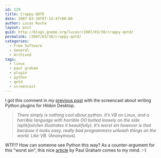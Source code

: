 ```yaml
---
id: 129
title: Crappy QOTD
date: 2007-03-30T07:14:47+00:00
author: Lucas Rocha
layout: post
guid: http://blogs.gnome.org/lucasr/2007/03/30/crappy-qotd/
permalink: /2007/03/30/crappy-qotd/
categories:
  - Free Software
  - General
  - Archived
tags:
  - linux
  - paul graham
  - plugin
  - python
  - qotd
  - screencast
---
```

I got this comment in my [previous
post](http://blogs.gnome.org/view/lucasr/2007/03/29/0) with the screencast
about writing Python plugins for Hildon Desktop.

> _There simply is nothing cool about python. It&#8217;s VB on Linux, and a
> horrible language with horrible OO bolted loosely on the side (split/join/len
> illustrates it beautifully). It&#8217;s worst sin however is that
> because it looks easy, really bad programmers unleash things on the world.
> Like VB._ (Anonymous)

WTF!? How can someone see Python this way? As a counter-argument for this
"worst sin", this nice [article](http://www.paulgraham.com/pypar.html) by Paul
Graham comes to my mind. :-)
